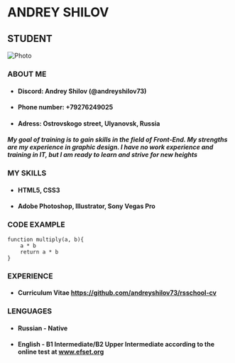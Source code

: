 # **ANDREY SHILOV**
## STUDENT
![Photo](/rsschool-cv/img/H29RqnBT4cM.jpg)
### ABOUT ME
* #### Discord: Andrey Shilov (@andreyshilov73)
* #### Phone number: +79276249025
* #### Adress: Ostrovskogo street, Ulyanovsk, Russia
#### *My goal of training is to gain skills in the field of Front-End. My strengths are my experience in graphic design. I have no work experience and training in IT, but I am ready to learn and strive for new heights*
### MY SKILLS
* #### HTML5, CSS3
* #### Adobe Photoshop, Illustrator, Sony Vegas Pro
### CODE EXAMPLE 
```
function multiply(a, b){
    a * b
    return a * b
}
```
### EXPERIENCE
* #### Curriculum Vitae https://github.com/andreyshilov73/rsschool-cv
### LENGUAGES
* #### Russian - Native
* #### English - B1 Intermediate/B2 Upper Intermediate according to the online test at www.efset.org
